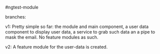 #ngtest-module

branches:

v1: 
	Pretty simple so far: the module and main component, a user data component to display user data, a service to grab such data an a pipe to mask the email. No feature modules as such.

v2:
	A feature module for the user-data is created.	
